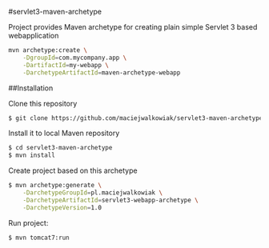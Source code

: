 #servlet3-maven-archetype

Project provides Maven archetype for creating plain simple Servlet 3 based webapplication

```bash
mvn archetype:create \
    -DgroupId=com.mycompany.app \
    -DartifactId=my-webapp \
    -DarchetypeArtifactId=maven-archetype-webapp
```


##Installation

Clone this repository

```bash
$ git clone https://github.com/maciejwalkowiak/servlet3-maven-archetype.git
```

Install it to local Maven repository

```bash
$ cd servlet3-maven-archetype
$ mvn install
```

Create project based on this archetype

```bash
$ mvn archetype:generate \
    -DarchetypeGroupId=pl.maciejwalkowiak \
    -DarchetypeArtifactId=servlet3-webapp-archetype \
    -DarchetypeVersion=1.0
```

Run project:

```bash
$ mvn tomcat7:run
```
